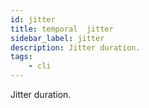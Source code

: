 ```yaml
---
id: jitter
title: temporal  jitter
sidebar_label: jitter
description: Jitter duration.
tags:
    - cli
---
```


Jitter duration.
